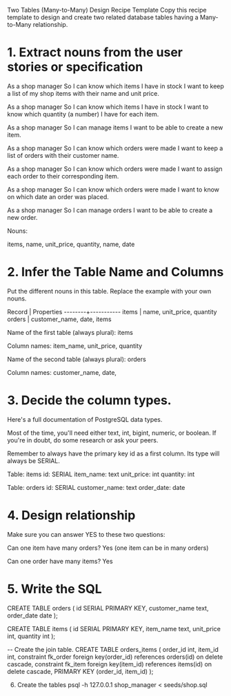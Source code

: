 Two Tables (Many-to-Many) Design Recipe Template
Copy this recipe template to design and create two related database tables having a Many-to-Many relationship.

# 1. Extract nouns from the user stories or specification

As a shop manager
So I can know which items I have in stock
I want to keep a list of my shop items with their name and unit price.

As a shop manager
So I can know which items I have in stock
I want to know which quantity (a number) I have for each item.

As a shop manager
So I can manage items
I want to be able to create a new item.

As a shop manager
So I can know which orders were made
I want to keep a list of orders with their customer name.

As a shop manager
So I can know which orders were made
I want to assign each order to their corresponding item.

As a shop manager
So I can know which orders were made
I want to know on which date an order was placed. 

As a shop manager
So I can manage orders
I want to be able to create a new order.

Nouns:

items, name, unit_price, quantity, name, date

# 2. Infer the Table Name and Columns
Put the different nouns in this table. Replace the example with your own nouns.

Record	| Properties
--------+-----------
items   |  name, unit_price, quantity
orders  |  customer_name, date, items


Name of the first table (always plural): items

Column names: item_name, unit_price, quantity

Name of the second table (always plural): orders

Column names: customer_name, date,


# 3. Decide the column types.
Here's a full documentation of PostgreSQL data types.

Most of the time, you'll need either text, int, bigint, numeric, or boolean. If you're in doubt, do some research or ask your peers.

Remember to always have the primary key id as a first column. Its type will always be SERIAL.


Table: items
id: SERIAL
item_name: text
unit_price: int
quantity: int


Table: orders
id: SERIAL
customer_name: text
order_date: date


# 4. Design relationship
Make sure you can answer YES to these two questions:

Can one item have many orders? Yes (one item can be in many orders)

Can one order have many items? Yes


# 5. Write the SQL

CREATE TABLE orders (
    id SERIAL PRIMARY KEY,
    customer_name text,
    order_date date
);

CREATE TABLE items (
    id SERIAL PRIMARY KEY,
    item_name text,
    unit_price int,
    quantity int
);

-- Create the join table.
CREATE TABLE orders_items (
    order_id int,
    item_id int,
    constraint fk_order foreign key(order_id) references orders(id) on delete cascade,
    constraint fk_item foreign key(item_id) references items(id) on delete cascade,
    PRIMARY KEY (order_id, item_id)
);

6. Create the tables
psql -h 127.0.0.1 shop_manager < seeds/shop.sql